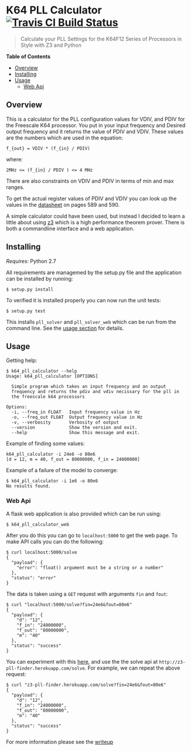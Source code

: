 # K64 PLL Calculator [![Travis CI Build Status](https://travis-ci.org/cwoodall/k64-pll-calculator.svg)](https://travis-ci.org/cwoodall/k64-pll-calculator)
> Calculate your PLL Settings for the K64F12 Series of Processors in Style with Z3 and Python



**Table of Contents**
<!-- TOC depthFrom:2 depthTo:6 withLinks:1 updateOnSave:1 orderedList:0 -->

- [Overview](#overview)
- [Installing](#installing)
- [Usage](#usage)
	- [Web Api](#web-api)

<!-- /TOC -->

## Overview

This is a calculator for the PLL configuration values for VDIV, and PDIV
for the Freescale K64 processor. You put in your input frequency and Desired
output frequency and it returns the value of PDIV and VDIV. These values
are the numbers which are used in the equation:

```
f_{out} = VDIV * (f_{in} / PDIV)
```
where:

```
2MHz <= (f_{in} / PDIV ) <= 4 MHz
```

There are also constraints on VDIV and PDIV in terms of min and max
ranges.

To get the actual register values of PDIV and VDIV you can look up the
values in the [datasheet](http://cache.nxp.com/files/microcontrollers/doc/ref_manual/K64P144M120SF5RM.pdf)
on pages 589 and 590.

A simple calculator could have been used, but instead I decided to learn
a little about using <a href="https://z3.codeplex.com/">z3</a> which is a
high performance theorem prover. There is both a commandline interface and a web application.


## Installing

*Requires*: Python 2.7

All requirements are managemed by the setup.py file and the application can be installed by running:

```
$ setup.py install
```

To verified it is installed properly you can now run the unit tests:

```
$ setup.py test
```


This installs `pll_solver` and `pll_solver_web` which can be run from the command line. See the [usage section](#usage) for details.

## Usage

Getting help:

``` shell-session
$ k64_pll_calculator --help
Usage: k64_pll_calculator [OPTIONS]

  Simple program which takes an input frequency and an output
  frequency and returns the pdiv and vdiv necissary for the pll in
  the freescale k64 processors

Options:
  -i, --freq_in FLOAT   Input frequency value in Hz
  -o, --freq_out FLOAT  Output frequency value in Hz
  -v, --verbosity       Verbosity of output
  --version             Show the version and exit.
  --help                Show this message and exit.

```

Example of finding some values:

``` shell-session
k64_pll_calculator -i 24e6 -o 80e6
[d = 12, m = 40, f_out = 80000000, f_in = 24000000]
```

Example of a failure of the model to converge:

``` shell-session
$ k64_pll_calculator -i 1e6 -o 80e6
No results found.
```

### Web Api

A flask web application is also provided which can be run using:

``` shell-session
$ k64_pll_calculator_web
```

After you do this you can go to `localhost:5000` to get the web page. To make
API calls you can do the following:

```
$ curl localhost:5000/solve
{
  "payload": {
    "error": "float() argument must be a string or a number"
  },
  "status": "error"
}
```

The data is taken using a `GET` request with arguments `fin` and `fout`:

```
$ curl "localhost:5000/solve?fin=24e6&fout=80e6"
{
  "payload": {
    "d": "12",
    "f_in": "24000000",
    "f_out": "80000000",
    "m": "40"
  },
  "status": "success"
}
```

You can experiment with this [here](http://z3-pll-finder.herokuapp.com/), and use the the solve api at `http://z3-pll-finder.herokuapp.com/solve`. For example, we can repeat the above request:

```
$ curl "z3-pll-finder.herokuapp.com/solve?fin=24e6&fout=80e6"
{
  "payload": {
    "d": "12",
    "f_in": "24000000",
    "f_out": "80000000",
    "m": "40"
  },
  "status": "success"
}
```
For more information please see the [writeup](#)

